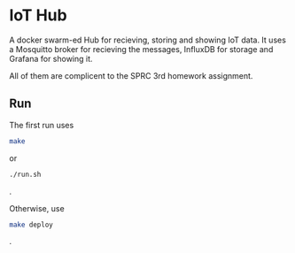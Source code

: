 # IoT Hub

A docker swarm-ed Hub for recieving, storing and showing IoT data.
It uses a Mosquitto broker for recieving the messages, InfluxDB for storage and Grafana for showing it. 

All of them are complicent to the SPRC 3rd homework assignment.

## Run
The first run uses
```bash
make
```
or
```bash
./run.sh
```
.

Otherwise, use 
```bash
make deploy
```
.